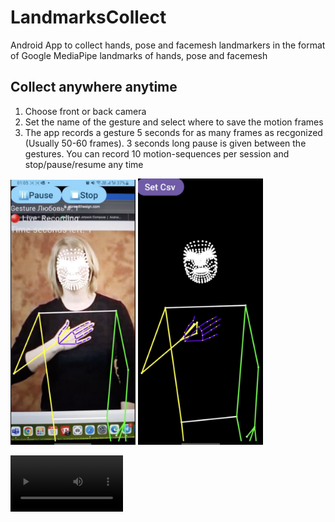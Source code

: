 # LandmarksCollect

Android App to collect hands, pose and facemesh landmarkers in the format of Google MediaPipe
landmarks of hands, pose and facemesh

## Collect anywhere anytime

1) Choose front or back camera
2) Set the name of the gesture and select where to save the motion frames
3) The app records a gesture 5 seconds for as many frames as recgonized (Usually 50-60 frames).
   3 seconds long pause is given between the gestures. You can record 10 motion-sequences per
   session and stop/pause/resume any time

<img src="./readme/InputImage.png" width="200"/> <img src="./readme/GestureReplay.png" width="200"/>


<video src='https://user-images.githubusercontent.com/128403787/232760744-b31b4249-3957-4399-b643-39d53edb4c79.mp4' width=180/>
<video src='https://user-images.githubusercontent.com/128403787/232767020-c9419605-20cc-4946-b079-efd94e288b36.mp4' width=180/>
